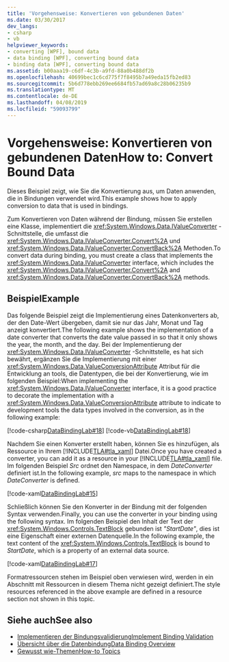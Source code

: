 ```yaml
---
title: 'Vorgehensweise: Konvertieren von gebundenen Daten'
ms.date: 03/30/2017
dev_langs:
- csharp
- vb
helpviewer_keywords:
- converting [WPF], bound data
- data binding [WPF], converting bound data
- binding data [WPF], converting bound data
ms.assetid: b00aaa19-c6df-4c3b-a9fd-88a0b488df2b
ms.openlocfilehash: 40699bec1c6cd775f7f8495b7a49eda15fb2ed83
ms.sourcegitcommit: 5b6d778ebb269ee6684fb57ad69a8c28b06235b9
ms.translationtype: MT
ms.contentlocale: de-DE
ms.lasthandoff: 04/08/2019
ms.locfileid: "59093799"
---
```

# <a name="how-to-convert-bound-data"></a><span data-ttu-id="5ff48-102">Vorgehensweise: Konvertieren von gebundenen Daten</span><span class="sxs-lookup"><span data-stu-id="5ff48-102">How to: Convert Bound Data</span></span>
<span data-ttu-id="5ff48-103">Dieses Beispiel zeigt, wie Sie die Konvertierung aus, um Daten anwenden, die in Bindungen verwendet wird.</span><span class="sxs-lookup"><span data-stu-id="5ff48-103">This example shows how to apply conversion to data that is used in bindings.</span></span>  
  
 <span data-ttu-id="5ff48-104">Zum Konvertieren von Daten während der Bindung, müssen Sie erstellen eine Klasse, implementiert die <xref:System.Windows.Data.IValueConverter> -Schnittstelle, die umfasst die <xref:System.Windows.Data.IValueConverter.Convert%2A> und <xref:System.Windows.Data.IValueConverter.ConvertBack%2A> Methoden.</span><span class="sxs-lookup"><span data-stu-id="5ff48-104">To convert data during binding, you must create a class that implements the <xref:System.Windows.Data.IValueConverter> interface, which includes the <xref:System.Windows.Data.IValueConverter.Convert%2A> and <xref:System.Windows.Data.IValueConverter.ConvertBack%2A> methods.</span></span>  
  
## <a name="example"></a><span data-ttu-id="5ff48-105">Beispiel</span><span class="sxs-lookup"><span data-stu-id="5ff48-105">Example</span></span>  
 <span data-ttu-id="5ff48-106">Das folgende Beispiel zeigt die Implementierung eines Datenkonverters ab, der den Date-Wert übergeben, damit sie nur das Jahr, Monat und Tag anzeigt konvertiert.</span><span class="sxs-lookup"><span data-stu-id="5ff48-106">The following example shows the implementation of a date converter that converts the date value passed in so that it only shows the year, the month, and the day.</span></span> <span data-ttu-id="5ff48-107">Bei der Implementierung der <xref:System.Windows.Data.IValueConverter> -Schnittstelle, es hat sich bewährt, ergänzen Sie die Implementierung mit einer <xref:System.Windows.Data.ValueConversionAttribute> Attribut für die Entwicklung an tools, die Datentypen, die bei der Konvertierung, wie im folgenden Beispiel:</span><span class="sxs-lookup"><span data-stu-id="5ff48-107">When implementing the <xref:System.Windows.Data.IValueConverter> interface, it is a good practice to decorate the implementation with a <xref:System.Windows.Data.ValueConversionAttribute> attribute to indicate to development tools the data types involved in the conversion, as in the following example:</span></span>  
  
 [!code-csharp[DataBindingLab#18](~/samples/snippets/csharp/VS_Snippets_Wpf/DataBindingLab/CSharp/DateConverter.cs#18)]
 [!code-vb[DataBindingLab#18](~/samples/snippets/visualbasic/VS_Snippets_Wpf/DataBindingLab/VisualBasic/DateConverter.vb#18)]  
  
 <span data-ttu-id="5ff48-108">Nachdem Sie einen Konverter erstellt haben, können Sie es hinzufügen, als Ressource in Ihrem [!INCLUDE[TLA#tla_xaml](../../../../includes/tlasharptla-xaml-md.md)] Datei.</span><span class="sxs-lookup"><span data-stu-id="5ff48-108">Once you have created a converter, you can add it as a resource in your [!INCLUDE[TLA#tla_xaml](../../../../includes/tlasharptla-xaml-md.md)] file.</span></span> <span data-ttu-id="5ff48-109">Im folgenden Beispiel *Src* ordnet den Namespace, in dem *DateConverter* definiert ist.</span><span class="sxs-lookup"><span data-stu-id="5ff48-109">In the following example, *src* maps to the namespace in which *DateConverter* is defined.</span></span>  
  
 [!code-xaml[DataBindingLab#15](~/samples/snippets/csharp/VS_Snippets_Wpf/DataBindingLab/CSharp/DataBindingLabApp.xaml#15)]  
  
 <span data-ttu-id="5ff48-110">Schließlich können Sie den Konverter in der Bindung mit der folgenden Syntax verwenden.</span><span class="sxs-lookup"><span data-stu-id="5ff48-110">Finally, you can use the converter in your binding using the following syntax.</span></span> <span data-ttu-id="5ff48-111">Im folgenden Beispiel den Inhalt der Text der <xref:System.Windows.Controls.TextBlock> gebunden ist *"StartDate"*, dies ist eine Eigenschaft einer externen Datenquelle.</span><span class="sxs-lookup"><span data-stu-id="5ff48-111">In the following example, the text content of the <xref:System.Windows.Controls.TextBlock> is bound to *StartDate*, which is a property of an external data source.</span></span>  
  
 [!code-xaml[DataBindingLab#17](~/samples/snippets/csharp/VS_Snippets_Wpf/DataBindingLab/CSharp/DataBindingLabApp.xaml#17)]  
  
 <span data-ttu-id="5ff48-112">Formatressourcen stehen im Beispiel oben verwiesen wird, werden in ein Abschnitt mit Ressourcen in diesem Thema nicht gezeigt definiert.</span><span class="sxs-lookup"><span data-stu-id="5ff48-112">The style resources referenced in the above example are defined in a resource section not shown in this topic.</span></span>  
  
## <a name="see-also"></a><span data-ttu-id="5ff48-113">Siehe auch</span><span class="sxs-lookup"><span data-stu-id="5ff48-113">See also</span></span>

- [<span data-ttu-id="5ff48-114">Implementieren der Bindungsvalidierung</span><span class="sxs-lookup"><span data-stu-id="5ff48-114">Implement Binding Validation</span></span>](how-to-implement-binding-validation.md)
- [<span data-ttu-id="5ff48-115">Übersicht über die Datenbindung</span><span class="sxs-lookup"><span data-stu-id="5ff48-115">Data Binding Overview</span></span>](data-binding-overview.md)
- [<span data-ttu-id="5ff48-116">Gewusst wie-Themen</span><span class="sxs-lookup"><span data-stu-id="5ff48-116">How-to Topics</span></span>](data-binding-how-to-topics.md)
